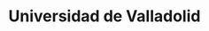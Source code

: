 ---
layout: home
title: "Universidad de Valladolid"
logo: 'https://www.uva.es/resources/uva50/img/logoUVa.png'
---